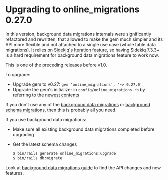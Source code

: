 # Upgrading to online_migrations 0.27.0

In this version, background data migrations internals were significantly refactored and rewritten, that allowed to make the gem much simpler and its API more flexible and not attached to a single use case (whole table data migrations). It relies on [Sidekiq's Iteration feature](https://github.com/sidekiq/sidekiq/wiki/Iteration), so having Sidekiq 7.3.3+ is a hard requirement for background data migrations feature to work now.

This is one of the preceding releases before v1.0.

To upgrade:

* Upgrade gem to v0.27: `gem 'online_migrations', '~> 0.27.0'`
* Upgrade the gem's initializer in `config/online_migrations.rb` by referring to the [newest contents](https://github.com/fatkodima/online_migrations/blob/master/lib/generators/online_migrations/templates/initializer.rb.tt)

If you don't use any of the [background data migrations](docs/background_data_migrations.md) or [background schema migrations](docs/background_schema_migrations.md), then this is probably all you need.

If you use background data migrations:

* Make sure all existing background data migrations completed before upgrading

* Get the latest schema changes
  ```sh
  $ bin/rails generate online_migrations:upgrade
  $ bin/rails db:migrate
  ```

Look at [background data migrations guide](docs/background_data_migrations.md) to find the API changes and new features.
